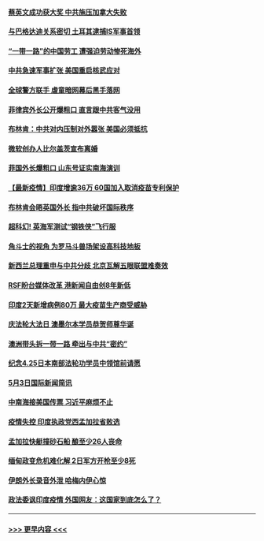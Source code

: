 #### [蔡英文成功获大奖 中共施压加拿大失败](../pages/prog202/a103110276.md?t=05041402) 
#### [与巴格达迪关系密切 土耳其逮捕IS军事首领](../pages/prog202/a103110225.md?t=05041402) 
#### [“一带一路”的中国劳工 遭强迫劳动惨死海外](../pages/prog202/a103110211.md?t=05041402) 
#### [中共急速军事扩张 美国重启核武应对](../pages/prog202/a103110048.md?t=05041402) 
#### [全球警方联手 虐童暗网幕后黑手落网](../pages/prog202/a103110019.md?t=05041402) 
#### [菲律宾外长公开爆粗口 直言跟中共客气没用](../pages/prog202/a103109850.md?t=05041402) 
#### [布林肯：中共对内压制对外嚣张 美国必须抵抗](../pages/prog202/a103110117.md?t=05041402) 
#### [微软创办人比尔盖茨宣布离婚](../pages/prog202/a103110101.md?t=05041402) 
#### [菲国外长爆粗口 山东号证实南海演训](../pages/prog202/a103109803.md?t=05041402) 
#### [【最新疫情】印度增逾36万 60国加入取消疫苗专利保护](../pages/prog202/a103109808.md?t=05041402) 
#### [布林肯会晤英国外长 指中共破坏国际秩序](../pages/prog202/a103110004.md?t=05041402) 
#### [超科幻! 英海军测试“钢铁侠”飞行服](../pages/prog202/a103109986.md?t=05041402) 
#### [角斗士的视角 为罗马斗兽场架设高科技地板](../pages/prog202/a103109979.md?t=05041402) 
#### [新西兰总理重申与中共分歧 北京瓦解五眼联盟难奏效](../pages/prog202/a103109821.md?t=05041402) 
#### [RSF盼台媒体改革 港新闻自由创8年新低](../pages/prog202/a103109750.md?t=05041402) 
#### [印度2天新增病例80万 最大疫苗生产商受威胁](../pages/prog202/a103109689.md?t=05041402) 
#### [庆法轮大法日 澳墨尔本学员恭贺师尊华诞](../pages/prog202/a103109592.md?t=05041402) 
#### [澳洲带头拆一带一路 牵出与中共“密约”](../pages/prog202/a103109565.md?t=05041402) 
#### [纪念4.25日本南部法轮功学员中领馆前请愿](../pages/prog202/a103109543.md?t=05041402) 
#### [5月3日国际新闻简讯](../pages/prog202/a103109519.md?t=05041402) 
#### [中南海接美国传票 习近平麻烦不止](../pages/prog202/a103109497.md?t=05041402) 
#### [疫情失控 印度执政党西孟加拉省败选](../pages/prog202/a103109500.md?t=05041402) 
#### [孟加拉快艇撞砂石船 酿至少26人丧命](../pages/prog202/a103109492.md?t=05041402) 
#### [缅甸政变危机难化解 2日军方开枪至少8死](../pages/prog202/a103109390.md?t=05041402) 
#### [伊朗外长录音外泄 哈梅内伊心惊](../pages/prog202/a103109379.md?t=05041402) 
#### [政法委讽印度疫情 外国网友：这国家到底怎么了？](../pages/prog202/a103109347.md?t=05041402) 

----
#### [ >>> 更早内容 <<< ](../indexes/prog202-earlier.md)
